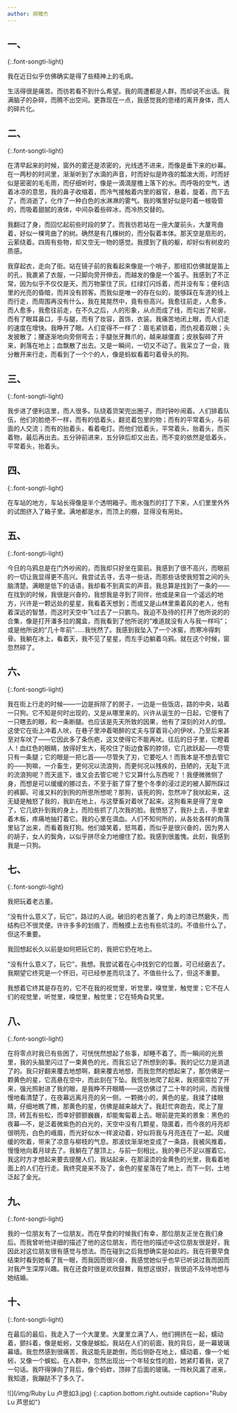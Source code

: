 ```yaml
---
author: 胡臻杰
---
```


## 一、
{:.font-songti-light}

我在近日似乎仿佛确实是得了些精神上的毛病。

生活得很是痛苦。而彷若看不到什么希望。我的周遭都是人群，而却说不出话。我满脑子的杂碎，而腾不出空间。更靠现在一点，我感觉我的思绪的离开身体，而人的碎片化。

## 二、
{:.font-songti-light}

在清早起来的时候，窗外的雾还是浓密的，光线透不进来，而像是垂下来的纱幕。在一两秒的时间里，渐渐听到了水滴的声音，时而好似是昨夜的瓢泼大雨，时而好似是密密的毛毛雨，而仔细听时，像是一滴滴屋檐上落下的水。而呼吸的空气，透着冰凉的意思，我的鼻子收缩着，而冷气接触着内里的器官，悬着，旋着，而下去了，而消逝了，化作了一种白色的水淋淋的雾气。我的嘴里好似是叼着一根吸管的，而吸着甜腻的液体，中间杂着些碎冰，而冷热交替的。

我翻过了身，而回忆起前些时段的梦了。而我彷若站在一座大厦前头，大厦弯曲着，好似一棵弯曲了的树。确然是有几棵树的，而分裂着本体。那天空是扇形的，云萦绕着。四周有些物，却又空无一物的感觉。我摸到了我的躯，却好似有树皮的质感。

我穿起衣，走向了街。站在镜子前的我看起来像是一个哨子，那纽扣仿佛就是笛上的孔，我裹紧了衣服，一只脚向旁开伸去，而越发的像是一个笛子。我感到了不正常，因为似乎不仅仅是天，而万物蒙住了灰。红绿灯闪烁着，而并没有车；便利店里的光亮的昏暗，而并没有顾客。而我似是唯一的存在似的，能够踩在车道的线上而行走，而周围再没有什么，我在晃晃然中，竟有些高兴。我愈往前走，人愈多，而人愈多，我愈往前走，在不久之后，人的形象，从点而成了线，而勾出了轮廓，而有了眼耳鼻口，手与腿，而有了妆容，首饰，衣装。我痛苦地闭上眼，而人们走的速度在增快。我睁开了眼。人们变得不一样了：眉毛紧锁着，而仇视着双眼；头发披散了；腰逐渐地向旁侧弯去；手腿张牙舞爪的，越来越僵直；皮肤裂碎了开来，剥落在地上；血飘散了出去。又是一瞬间，一切又不动了。我呆立了一会，我分散开来行走，而看到了一个个的人，像是蚂蚁看着叼着骨头的狗。

## 三、
{:.font-songti-light}


我步进了便利店里，而人很多。队绕着货架兜出圈子，而时钟吵闹着。人们排着队伍，他们的脸绝不一样，而有的低着头，翻览着包里的物；而有的平常着头，与前面的人交流；而有的抬着头，看着电灯。而他们低着头，平常着头，抬着头，而买着物，最后再出去。五分钟前进来，五分钟后却又出去，而不变的依然是低着头，平常着头，抬着头。

## 四、
{:.font-songti-light}

在车站的地方，车站长得像是半个透明箱子。雨水强烈的打了下来，人们里里外外的试图挤入了箱子里。满地都是水，而顶上的棚，显得没有用处。

## 五、
{:.font-songti-light}

今日的乌鸦总是在门外吵闹的，而我却只好坐在窗前。我感到了很不高兴，而眼前的一切让我显得更不高兴。我尝试去寻，去寻一些话，而那些话使我短暂之间的头脑清楚。满眼是低下的话语，我却看不到真实的声音。我总算是找到了一条的——在找到的时候，我很是兴奋的，我想我是寻到了同伴，他或是来自一个遥远的地方，兴许是一颗远处的星星，我看着天想到；而或又是山林里乘着风的老人，他有着深远的智慧，而这时天空中飞过去了一只鹏鸟。我迫不及待的打开了他所说的的合集，像是打开潘多拉的魔盒，而我看到了他所说的“难道就没有人与我一样吗”；或是他所说的“几十年前”......我恍然了。我感到我坠入了一个冰窖，而寒冷得刺骨。我躺在冰上，看着天，我不见了星星，而左手边躺着乌鸦。就在这个时候，窗忽然碎了。

## 六、
{:.font-songti-light}

我在街上行走的时候——一边是拆除了的房子，一边是一些饭店，路的中央，站着一只狗。它不知是何时出现的，又是从哪里来的。兴许从诞生的一日起，它便有了一只瞎去的眼，和一条断腿。也应该是先天所致的因果，他有了深刻的对人的恨。这使它在街上冲着人吠，在巷子里冲着喝醉的丈夫与穿着背心的伊吠，乃至后来甚至对车吠了——它因此多了条伤疤，这又使得它不能再吠。往后的日子里，它瞪着人！血红色的眼睛，放得好生大，死咬住了街边食客的脖领，它几欲跃起——尽管只有一条腿；它的眼是一把匕首——尽管失了刃，它要吃人！而我本是不想去管它的——狗嘛，一介畜生，更何况以流浪狗，而更何况以残疾的，丑陋的，无耻下流的流浪狗呢？而天底下，谁又会去管它呢？它又算什么东西呢？！我便微微侧了身，而想是可以缓缓的挪过去，不至于脏了穿了整个冬季的浸过泥的被人脚所踩过的裤脚。可谁又料的到狗的所思所想呢？那狗，该死的狗，忽然冲了我吠起来，这无疑是触怒了我的，我趴在地上，与这孽畜对着吠了起来。这狗看来是得了宠幸了，它几欲扑到我的身上，而险些抓了几次我的脸。我愤怒了，我扑上去，手里拿着木板，疼痛地抽打着它。我的心里在滴血。人们不知何所的，从各处各样的角落里钻了出来，而看着我打狗。他们嬉笑着，怒骂着，而似乎是很兴奋的，因为男人的胡子，女人的鬓角，以似乎拼尽全力地绷住了脸。我感到很羞愧。此刻，我感到我是一只狗。

## 七、
{:.font-songti-light}

我把玩着老古董。

“没有什么意义了，玩它”，路过的人说。破旧的老古董了，角上的漆已然磨失，而结构已不很灵便。许许多多的划痕了，而触摸上去也有些坑洼的。不值些什么了，但这不重要。

我回想起长久以前是如何把玩它的，我把它扔在地上。

“没有什么意义了，玩它”，我想。我尝试着在心中找到它的位置，可已经磨去了。我期望它终究是一个怀旧，可已经参差而坑洼了。不值些什么了，但这不重要。

我想着它终其是存在的，它不在我的视觉里，听觉里，嗅觉里，触觉里；它不在人们的视觉里，听觉里，嗅觉里，触觉里；它在犄角旮旯里。

## 八、
{:.font-songti-light}

在将零点时我已有些困了，可恍恍然想起了些事，却睡不着了。而一瞬间的光景里，我的头脑里闪过了一束黄色的光，而我忘记了所想到的事。我的记忆力是消退了的。我只好翻来覆去地想啊，翻来覆去地想，而我忽然的想起来了，那仿佛是一颗黄色的星，它高悬在空中，而此刻在下坠。我慌张地爬了起来，我把窗帘拉了开来，强光照射进了我的眼，是我睁不开眼睛——这仿佛过了二十年的时间，而我慢慢地看清楚了，在夜幕远离月亮的另一侧，一颗微小的，黄色的星。我揉了揉眼睛，仔细地瞧了瞧，那黄色的星，仿佛是越来越大了。我赶忙奔跑去，爬上了屋顶，砖瓦有些松，而幸好颤颤巍巍，却能匍匐着上去。眼前是完美的景象：黑色的夜幕—不，是泛着微紫色的白光的，天空中没有几颗星，隐匿着，而今夜的月亮却很明亮，白色的峨眉，而光好似水一样波动着，好似将我与月亮连在了一起。风缓缓的吹着，带来了凉意与柳枝的气息。那波纹渐渐地变成了一条路，我被风推着，慢慢地向着月球去了。我躺在了屋顶上，与前一刻相比，我的拳已不足以握着它。我这时方才想起来要去提醒人们，我站起来，在那滚烫的金黄色的光里，我看着地面上的人们在行走。我终究是来不及了，金色的星星落在了地上，而下一刻，土地泛起了金光。

## 九、
{:.font-songti-light}

我的一位朋友有了一位朋友。而在早食的时候我们有幸，那位朋友正坐在我们身后。而我曾听他详细的描述了他的这位朋友，而在他的描述中这位朋友很是好，我因此对这位朋友很有感觉与想法。而在碰到之后我想确实是如此的。我在将要早食结束时看到她看了我一眼，而我因而很兴奋，我感觉她似乎也早已听说过我而因而对我产生深厚兴趣。我在还食时很是欢欣鼓舞，我想这很好，我很迫不及待地想与她结婚。

## 十、
{:.font-songti-light}

在最后的最后，我走入了一个大厦里。大厦里立满了人，他们拥挤在一起，蠕动着，颤抖着，像是蚯蚓，又像是蜈蚣。我站在人们的前面，我的背后，是一幕玻璃幕墙。我忽然感到很痛苦，我这能先是跪倒，而后侧卧在地上，蠕动着，像一个蚯蚓，又像一个蜈蚣。在人群中，忽然出现出一个年轻女性的脸，她紧盯着我，说了一句话。我吓得弹向了背后，像个蚂蚱，顶碎了后面的玻璃。一阵秋风漏了进来，我知道，我蹦跶不了多久了。

![](/img/Ruby Lu 卢思如3.jpg)
{:.caption.bottom.right.outside caption="Ruby Lu 芦思如"}
